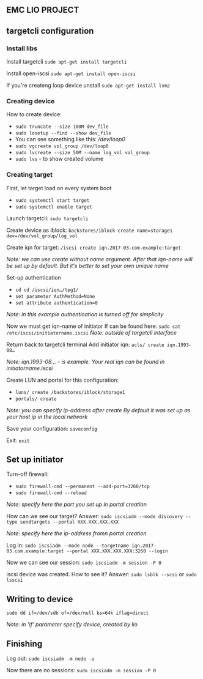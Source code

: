 ## EMC LIO PROJECT

## targetcli configuration

### Install libs

Install targetcli 
`sudo apt-get install targetcli`

Install open-iscsi 
`sudo apt-get install open-iscsi`

If you're createng loop device unstall 
`sudo apt-get install lvm2`

### Creating device

How to create device: 

* `sudo truncate --size 100M dev_file`
* `sudo losetup --find --show dev_file`
* You can see something like this: */dev/loop0*
* `sudo vgcreate vol_group /dev/loop0`
* `sudo lvcreate --size 50M --name log_vol vol_group`
* `sudo lvs` - to show created volume

### Creating target

First, let target load on every system boot 
* `sudo systemctl start target`
* `sudo systemctl enable target`

Launch targetcli: `sudo targetcli`

Create device as iblock: `backstores/iblock create name=storage1 dev=/dev/vol_group/log_vol`

Create iqn for target: `/iscsi create iqn.2017-03.com.example:target`

*Note: we can use create without name argument. After that iqn-name will be*
*set up by default. But it's better to set your own unique name*

Set-up authentication
* `cd cd /iscsi/iqn…/tpg1/`
* `set parameter AuthMethod=None`
* `set attribute authentication=0`

*Note: in this example authentication is turned off for simplicity*

Now we must get iqn-name of initiator
If can be found here: `sudo cat /etc/iscsi/initiatorname.iscsi`
*Note: outside of targetcli interface*

Return back to targetcli terminal
Add initiator iqn: `acls/ create iqn.1993-08…`

*Note: iqn.1993-08... - is example. Your real iqn can be found in initiatorname.iscsi*

Create LUN and portal for this configuration:
* `luns/ create /backstores/iblock/storage1`
* `portals/ create`

*Note: you can specify ip-address after create*
*By default it was set up as your host ip in the local network*

Save your configuration: `saveconfig`

Exit: `exit`

## Set up initiator

Turn-off firewall:
* `sudo firewall-cmd --permanent --add-port=3260/tcp`
* `sudo firewall-cmd --reload`

*Note: specify here the port you set up in portal creation*

How can we see our target?
Answer: `sudo iscsiadm --mode discovery --type sendtargets --portal XXX.XXX.XXX.XXX`

*Note: specify here the ip-address fromn portal creation*

Log in: 
`sudo iscsiadm --mode node --targetname iqn.2017-03.com.example:target --portal XXX.XXX.XXX.XXX:3260 --login`

Now we can see our session: `sudo iscsiadm -m session -P 0`

iscsi device was created. How to see it?
Answer: `sudo lsblk --scsi` 
or 
`sudo lsscsi`

## Writing to device

`sudo dd if=/dev/sdb of=/dev/null bs=64k iflag=direct`

*Note: in 'if' parameter specify device, created by lio*

## Finishing

Log out: 
`sudo iscsiadm -m node -u`

Now there are no sessions: 
`sudo iscsiadm -m session -P 0`



